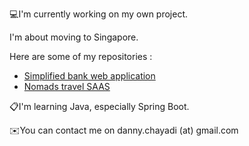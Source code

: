 :computer:I'm currently working on my own project.

I'm about moving to Singapore.

Here are some of my repositories :
- [Simplified bank web application](https://github.com/dannychayadi/bank-app)
- [Nomads travel SAAS](https://github.com/dannychayadi/nomads-travel-saas)

:clipboard:I'm learning Java, especially Spring Boot.

:envelope:You can contact me on danny.chayadi (at) gmail.com
